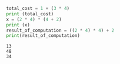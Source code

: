 

```python
total_cost = 1 + (3 * 4)
print (total_cost)
x = (2 * 4) * (4 + 2)
print (x)
result_of_computation = ((2 * 4) * 4) + 2
print(result_of_computation)
```

    13
    48
    34
    
